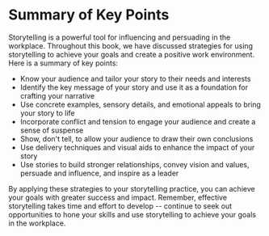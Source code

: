 Summary of Key Points
=================================

Storytelling is a powerful tool for influencing and persuading in the workplace. Throughout this book, we have discussed strategies for using storytelling to achieve your goals and create a positive work environment. Here is a summary of key points:

* Know your audience and tailor your story to their needs and interests
* Identify the key message of your story and use it as a foundation for crafting your narrative
* Use concrete examples, sensory details, and emotional appeals to bring your story to life
* Incorporate conflict and tension to engage your audience and create a sense of suspense
* Show, don't tell, to allow your audience to draw their own conclusions
* Use delivery techniques and visual aids to enhance the impact of your story
* Use stories to build stronger relationships, convey vision and values, persuade and influence, and inspire as a leader

By applying these strategies to your storytelling practice, you can achieve your goals with greater success and impact. Remember, effective storytelling takes time and effort to develop -- continue to seek out opportunities to hone your skills and use storytelling to achieve your goals in the workplace.
